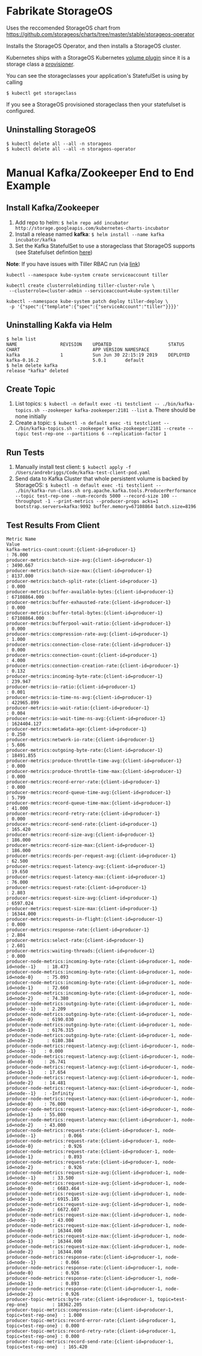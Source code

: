 # Fabrikate StorageOS

Uses the reccomended StorageOS chart from https://github.com/storageos/charts/tree/master/stable/storageos-operator

Installs the StorageOS Operator, and then installs a StorageOS cluster.

Kubernetes ships with a StorageOS Kubernetes [volume plugin](https://kubernetes.io/docs/concepts/storage/storage-classes/#storageos) since it is a storage class a [provisioner](https://kubernetes.io/docs/concepts/storage/storage-classes/#provisioner).

You can see the storageclasses your application's StatefulSet is using by calling 
```
$ kubectl get storageclass
```
If you see a StorageOS provisioned storageclass then your statefulset is configured.

## Uninstalling StorageOS
```
$ kubectl delete all --all -n storageos
$ kubectl delete all --all -n storageos-operator
```

# Manual Kafka/Zookeeper End to End Example

## Install Kafka/Zookeeper
1. Add repo to helm: `$ helm repo add incubator http://storage.googleapis.com/kubernetes-charts-incubator`
2. Install a release named **kafka**: `$ helm install --name kafka incubator/kafka`
3. Set the Kafka StatefulSet to use a storageclass that StorageOS supports (see Statefulset defintion [here](https://docs.storageos.com/docs/usecases/kubernetes/kafka))

**Note**: If you have issues with Tiller RBAC run (via [link](https://github.com/helm/helm/issues/3130#issuecomment-372931407))
```
kubectl --namespace kube-system create serviceaccount tiller

kubectl create clusterrolebinding tiller-cluster-rule \
 --clusterrole=cluster-admin --serviceaccount=kube-system:tiller

kubectl --namespace kube-system patch deploy tiller-deploy \
 -p '{"spec":{"template":{"spec":{"serviceAccount":"tiller"}}}}' 
 ```

## Uninstalling Kakfa via Helm
```
$ helm list
NAME              	REVISION	UPDATED                 	STATUS  	CHART                          	APP VERSION	NAMESPACE         
kafka             	1       	Sun Jun 30 22:15:19 2019	DEPLOYED	kafka-0.16.2                   	5.0.1      	default           
$ helm delete kafka
release "kafka" deleted
```

## Create Topic
1. List topics: `$ kubectl -n default exec -ti testclient -- ./bin/kafka-topics.sh --zookeeper kafka-zookeeper:2181 --list`
    a. There should be none initially
2. Create a topic: `$ kubectl -n default exec -ti testclient -- ./bin/kafka-topics.sh --zookeeper kafka-zookeeper:2181 --create --topic test-rep-one --partitions 6 --replication-factor 1`

## Run Tests
1. Manually install test client: `$ kubectl apply -f /Users/andrebriggs/Code/kafka-test-client-pod.yaml`
2. Send data to Kafka Cluster that whole persistent volume is backed by StorageOS: `$ kubectl -n default exec -ti testclient -- ./bin/kafka-run-class.sh org.apache.kafka.tools.ProducerPerformance --topic test-rep-one --num-records 5000 --record-size 100 --throughput -1 --print-metrics --producer-props acks=1 bootstrap.servers=kafka:9092 buffer.memory=67108864 batch.size=8196`

## Test Results From Client
```
Metric Name                                                                           Value
kafka-metrics-count:count:{client-id=producer-1}                                    : 76.000
producer-metrics:batch-size-avg:{client-id=producer-1}                              : 3490.667
producer-metrics:batch-size-max:{client-id=producer-1}                              : 8137.000
producer-metrics:batch-split-rate:{client-id=producer-1}                            : 0.000
producer-metrics:buffer-available-bytes:{client-id=producer-1}                      : 67108864.000
producer-metrics:buffer-exhausted-rate:{client-id=producer-1}                       : 0.000
producer-metrics:buffer-total-bytes:{client-id=producer-1}                          : 67108864.000
producer-metrics:bufferpool-wait-ratio:{client-id=producer-1}                       : 0.000
producer-metrics:compression-rate-avg:{client-id=producer-1}                        : 1.000
producer-metrics:connection-close-rate:{client-id=producer-1}                       : 0.000
producer-metrics:connection-count:{client-id=producer-1}                            : 4.000
producer-metrics:connection-creation-rate:{client-id=producer-1}                    : 0.132
producer-metrics:incoming-byte-rate:{client-id=producer-1}                          : 239.947
producer-metrics:io-ratio:{client-id=producer-1}                                    : 0.001
producer-metrics:io-time-ns-avg:{client-id=producer-1}                              : 422965.899
producer-metrics:io-wait-ratio:{client-id=producer-1}                               : 0.004
producer-metrics:io-wait-time-ns-avg:{client-id=producer-1}                         : 1624404.127
producer-metrics:metadata-age:{client-id=producer-1}                                : 0.250
producer-metrics:network-io-rate:{client-id=producer-1}                             : 5.606
producer-metrics:outgoing-byte-rate:{client-id=producer-1}                          : 18491.855
producer-metrics:produce-throttle-time-avg:{client-id=producer-1}                   : 0.000
producer-metrics:produce-throttle-time-max:{client-id=producer-1}                   : 0.000
producer-metrics:record-error-rate:{client-id=producer-1}                           : 0.000
producer-metrics:record-queue-time-avg:{client-id=producer-1}                       : 5.799
producer-metrics:record-queue-time-max:{client-id=producer-1}                       : 41.000
producer-metrics:record-retry-rate:{client-id=producer-1}                           : 0.000
producer-metrics:record-send-rate:{client-id=producer-1}                            : 165.420
producer-metrics:record-size-avg:{client-id=producer-1}                             : 186.000
producer-metrics:record-size-max:{client-id=producer-1}                             : 186.000
producer-metrics:records-per-request-avg:{client-id=producer-1}                     : 62.500
producer-metrics:request-latency-avg:{client-id=producer-1}                         : 19.650
producer-metrics:request-latency-max:{client-id=producer-1}                         : 76.000
producer-metrics:request-rate:{client-id=producer-1}                                : 2.803
producer-metrics:request-size-avg:{client-id=producer-1}                            : 6597.024
producer-metrics:request-size-max:{client-id=producer-1}                            : 16344.000
producer-metrics:requests-in-flight:{client-id=producer-1}                          : 0.000
producer-metrics:response-rate:{client-id=producer-1}                               : 2.804
producer-metrics:select-rate:{client-id=producer-1}                                 : 2.601
producer-metrics:waiting-threads:{client-id=producer-1}                             : 0.000
producer-node-metrics:incoming-byte-rate:{client-id=producer-1, node-id=node--1}    : 18.473
producer-node-metrics:incoming-byte-rate:{client-id=producer-1, node-id=node-0}     : 75.093
producer-node-metrics:incoming-byte-rate:{client-id=producer-1, node-id=node-1}     : 72.660
producer-node-metrics:incoming-byte-rate:{client-id=producer-1, node-id=node-2}     : 74.380
producer-node-metrics:outgoing-byte-rate:{client-id=producer-1, node-id=node--1}    : 2.209
producer-node-metrics:outgoing-byte-rate:{client-id=producer-1, node-id=node-0}     : 6190.030
producer-node-metrics:outgoing-byte-rate:{client-id=producer-1, node-id=node-1}     : 6176.315
producer-node-metrics:outgoing-byte-rate:{client-id=producer-1, node-id=node-2}     : 6180.384
producer-node-metrics:request-latency-avg:{client-id=producer-1, node-id=node--1}   : 0.000
producer-node-metrics:request-latency-avg:{client-id=producer-1, node-id=node-0}    : 26.741
producer-node-metrics:request-latency-avg:{client-id=producer-1, node-id=node-1}    : 17.654
producer-node-metrics:request-latency-avg:{client-id=producer-1, node-id=node-2}    : 14.481
producer-node-metrics:request-latency-max:{client-id=producer-1, node-id=node--1}   : -Infinity
producer-node-metrics:request-latency-max:{client-id=producer-1, node-id=node-0}    : 76.000
producer-node-metrics:request-latency-max:{client-id=producer-1, node-id=node-1}    : 55.000
producer-node-metrics:request-latency-max:{client-id=producer-1, node-id=node-2}    : 43.000
producer-node-metrics:request-rate:{client-id=producer-1, node-id=node--1}          : 0.066
producer-node-metrics:request-rate:{client-id=producer-1, node-id=node-0}           : 0.926
producer-node-metrics:request-rate:{client-id=producer-1, node-id=node-1}           : 0.893
producer-node-metrics:request-rate:{client-id=producer-1, node-id=node-2}           : 0.926
producer-node-metrics:request-size-avg:{client-id=producer-1, node-id=node--1}      : 33.500
producer-node-metrics:request-size-avg:{client-id=producer-1, node-id=node-0}       : 6683.464
producer-node-metrics:request-size-avg:{client-id=producer-1, node-id=node-1}       : 6915.185
producer-node-metrics:request-size-avg:{client-id=producer-1, node-id=node-2}       : 6672.607
producer-node-metrics:request-size-max:{client-id=producer-1, node-id=node--1}      : 43.000
producer-node-metrics:request-size-max:{client-id=producer-1, node-id=node-0}       : 16344.000
producer-node-metrics:request-size-max:{client-id=producer-1, node-id=node-1}       : 16344.000
producer-node-metrics:request-size-max:{client-id=producer-1, node-id=node-2}       : 16344.000
producer-node-metrics:response-rate:{client-id=producer-1, node-id=node--1}         : 0.066
producer-node-metrics:response-rate:{client-id=producer-1, node-id=node-0}          : 0.926
producer-node-metrics:response-rate:{client-id=producer-1, node-id=node-1}          : 0.893
producer-node-metrics:response-rate:{client-id=producer-1, node-id=node-2}          : 0.926
producer-topic-metrics:byte-rate:{client-id=producer-1, topic=test-rep-one}         : 18362.205
producer-topic-metrics:compression-rate:{client-id=producer-1, topic=test-rep-one}  : 1.000
producer-topic-metrics:record-error-rate:{client-id=producer-1, topic=test-rep-one} : 0.000
producer-topic-metrics:record-retry-rate:{client-id=producer-1, topic=test-rep-one} : 0.000
producer-topic-metrics:record-send-rate:{client-id=producer-1, topic=test-rep-one}  : 165.420
```
